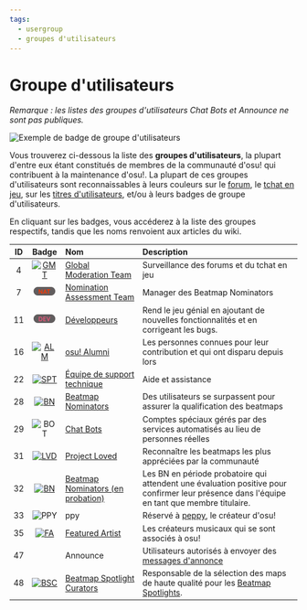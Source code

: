 ```yaml
---
tags:
  - usergroup
  - groupes d'utilisateurs
---
```


# Groupe d'utilisateurs

*Remarque : les listes des groupes d'utilisateurs Chat Bots et Announce ne sont pas publiques.*

![Exemple de badge de groupe d'utilisateurs](img/user-group-badge.png "Badge de groupe d'utilisateurs sur la page de profil d'un utilisateur")

Vous trouverez ci-dessous la liste des **groupes d'utilisateurs**, la plupart d'entre eux étant constitués de membres de la communauté d'osu! qui contribuent à la maintenance d'osu!. La plupart de ces groupes d'utilisateurs sont reconnaissables à leurs couleurs sur le [forum](/wiki/Community/Forum), le [tchat en jeu](/wiki/Client/Interface/Chat_console), sur les [titres d'utilisateurs](/wiki/Community/User_title), et/ou à leurs badges de groupe d'utilisateurs.

En cliquant sur les badges, vous accéderez à la liste des groupes respectifs, tandis que les noms renvoient aux articles du wiki.

| ID | Badge | Nom | Description |
| :-: | :-: | :-- | :-- |
| 4 | [![GMT](/wiki/shared/group/GMT.png)](https://osu.ppy.sh/groups/4) | [Global Moderation Team](/wiki/People/Global_Moderation_Team) | Surveillance des forums et du tchat en jeu |
| 7 | [![NAT](/wiki/shared/group/NAT.png?20231028)](https://osu.ppy.sh/groups/7) | [Nomination Assessment Team](/wiki/People/Nomination_Assessment_Team) | Manager des Beatmap Nominators |
| 11 | [![DEV](/wiki/shared/group/DEV.png?20231028)](https://osu.ppy.sh/groups/11) | [Développeurs](/wiki/People/Developers) | Rend le jeu génial en ajoutant de nouvelles fonctionnalités et en corrigeant les bugs. |
| 16 | [![ALM](/wiki/shared/group/ALM.png)](https://osu.ppy.sh/groups/16) | [osu! Alumni](/wiki/People/osu!_Alumni) | Les personnes connues pour leur contribution et qui ont disparu depuis lors |
| 22 | [![SPT](/wiki/shared/group/SPT.png)](https://osu.ppy.sh/groups/22) | [Équipe de support technique](/wiki/People/Technical_Support_Team) | Aide et assistance |
| 28 | [![BN](/wiki/shared/group/BN.png)](https://osu.ppy.sh/groups/28) | [Beatmap Nominators](/wiki/People/Beatmap_Nominators) | Des utilisateurs se surpassent pour assurer la qualification des beatmaps |
| 29 | ![BOT](/wiki/shared/group/BOT.png) | [Chat Bots](/wiki/Bot_account) | Comptes spéciaux gérés par des services automatisés au lieu de personnes réelles |
| 31 | [![LVD](/wiki/shared/group/LVD.png)](https://osu.ppy.sh/groups/31) | [Project Loved](/wiki/People/Project_Loved_Team) | Reconnaître les beatmaps les plus appréciées par la communauté |
| 32 | [![BN](/wiki/shared/group/BN-prob.png)](https://osu.ppy.sh/groups/32) | [Beatmap Nominators (en probation)](/wiki/People/Beatmap_Nominators#beatmap-nominators-en-probation) | Les BN en période probatoire qui attendent une évaluation positive pour confirmer leur présence dans l'équipe en tant que membre titulaire. |
| 33 | ![PPY](/wiki/shared/group/PPY.png) | ppy | Réservé à [peppy](/wiki/People/peppy), le créateur d'osu! |
| 35 | [![FA](/wiki/shared/group/FA.png)](https://osu.ppy.sh/groups/35) | [Featured Artist](/wiki/People/Featured_Artists) | Les créateurs musicaux qui se sont associés à osu! |
| 47 |  | Announce | Utilisateurs autorisés à envoyer des [messages d'annonce](/wiki/Announcement_messages) |
| 48 | [![BSC](/wiki/shared/group/BSC.png)](https://osu.ppy.sh/groups/48) | [Beatmap Spotlight Curators](/wiki/People/Beatmap_Spotlight_Curators) | Responsable de la sélection des maps de haute qualité pour les [Beatmap Spotlights](/wiki/Beatmap_Spotlights). |
